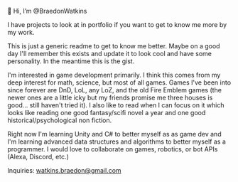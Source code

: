 👋 Hi, I’m @BraedonWatkins

I have projects to look at in portfolio if you want to get to know me more by my work.

This is just a generic readme to get to know me better. 
Maybe on a good day I'll remember this exists and update it to look cool and have some personality. In the meantime this is the gist.

I'm interested in game development primarily. I think this comes from my deep interest for math, science, but most of all games. Games I've been into since forever are DnD, LoL, any LoZ,  and the old Fire Emblem games (the newer ones are a little icky but my friends promise me three houses is good... still haven't tried it). I also like to read when I can focus on it which looks like reading one good fantasy/scifi novel a year and one good historical/psychological non fiction. 

Right now I'm learning Unity and C# to better myself as as game dev and I'm learning advanced data structures and algorithms to better myself as a programmer.
I would love to collaborate on games, robotics, or bot APIs (Alexa, Discord, etc.)

Inquiries:
watkins.braedon@gmail.com

<!---
BraedonWatkins/BraedonWatkins is a ✨ special ✨ repository because its `README.md` (this file) appears on your GitHub profile.
You can click the Preview link to take a look at your changes.
--->
